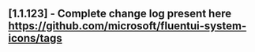 ## [1.1.123] - Complete change log present here https://github.com/microsoft/fluentui-system-icons/tags